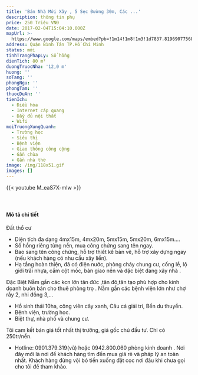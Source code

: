 ```yaml
---
title: 'Bán Nhà Mới Xây , 5 Sẹc Đường 30m, Các ...'
description: thông tin phụ
price: 250 Triệu VNĐ
date: 2017-02-04T15:04:10.000Z
mapUrl: >-
  https://www.google.com/maps/embed?pb=!1m14!1m8!1m3!1d7837.819690775687!2d106.534!3d10.8182111!3m2!1i1024!2i768!4f13.1!3m3!1m2!1s0x0%3A0x0!2zMTDCsDQ5JzA1LjgiTiAxMDbCsDMyJzEyLjEiRQ!5e0!3m2!1sen!2s!4v1514212723645
address: Quận Bình Tân TP.Hồ Chí Minh
status: mới
tinhTrangPhapLy: Sổ hồng
dienTich: 80 m²
duongTruocNha: '12,0 m'
huong: ''
soTang: ''
phongNgu: ''
phongTam: ''
thuocDuAn: ''
tienIch:
  - Điều hòa
  - Internet cáp quang
  - Đầy đủ nội thất
  - Wifi
moiTruongXungQuanh:
  - Trường học
  - Siêu thị
  - Bệnh viện
  - Giao thông công cộng
  - Gần chùa
  - Gần nhà thờ
image: /img/118x51.gif
images: []
---
```

{{< youtube M_eaS7X-mIw >}}  
####  &nbsp;
#### Mô tả chi tiết

  Đất thổ cư  
+ Diện tích đa dạng 4mx15m, 4mx20m, 5mx15m, 5mx20m, 6mx15m.... 
+ Sổ hồng riêng từng nền, mua công chứng sang tên ngay. 
+ Bao sang tên công chứng, hỗ trợ thiết kế bản vẽ, hỗ trợ xây dựng ngay (nếu khách hàng có nhu cầu xây liền). 
+ Hạ tầng hoàn thiện, đã có điện nước, phòng cháy chung cư, cống lề, lộ giới trải nhựa, cắm cột mốc, bàn giao nền và đặc biệt đang xây nhà . 

Đặc Biệt 
Nằm gần các kcn lớn tân đức ,tân đô,tân tạo phù hợp cho kinh doanh buôn bán cho thuê phòng trọ . 
Nằm gần các bệnh viện lớn như chợ rẫy 2, nhi đồng 3,… 

- Hồ sinh thái 10ha, công viên cây xanh, Câu cá giải trí, Bến du thuyền. 
- Bệnh viện, trường học. 
- Biệt thự, nhà phố và chung cư. 

Tôi cam kết bán giá tốt nhất thị trường, giá gốc chủ đầu tư. Chỉ có 250tr/nền. 

- Hotline: 0901.379.319(vũ) hoặc 0942.800.060 phòng kinh doanh . 
Nơi đây mới là nơi để khách hàng tìm đến mua giá rẻ và pháp lý an toàn nhất. Khách hàng đừng vội bỏ tiền xuống đặt cọc nơi đâu khi chưa gọi cho tôi để tham khảo. 
